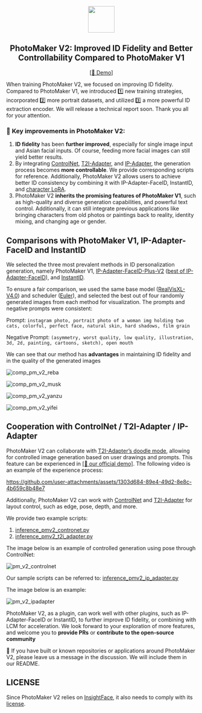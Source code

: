 <p align="center">
  <img src="https://photo-maker.github.io/assets/logo.png" height=70>

</p>

<!-- ## <div align="center"><b>PhotoMaker</b></div> -->

<div align="center">
  
## PhotoMaker V2: Improved ID Fidelity and Better Controllability Compared to PhotoMaker V1
[[🤗 Demo](https://huggingface.co/spaces/TencentARC/PhotoMaker-V2)]

</div>

When training PhotoMaker V2, we focused on improving ID fidelity. Compared to PhotoMaker V1, we introduced 1️⃣ new training strategies, incorporated 2️⃣ more portrait datasets, and utilized 3️⃣ a more powerful ID extraction encoder. We will release a technical report soon. Thank you all for your attention.


### 🌠  **Key improvements in PhotoMaker V2:**

1. **ID fidelity** has been **further improved**, especially for single image input and Asian facial inputs. Of course, feeding more facial images can still yield better results.
2. By integrating [ControlNet](./inference_scripts/inference_pmv2_contronet.py), [T2I-Adapter](./inference_scripts/inference_pmv2_t2i_adapter.py), and [IP-Adapter](./inference_scripts/inference_pmv2_ip_adapter.py), the generation process becomes **more controllable**. We provide corresponding scripts for reference. Additionally, PhotoMaker V2 allows users to achieve better ID consistency by combining it with IP-Adapter-FaceID, InstantID, and [character LoRA](https://github.com/TencentARC/PhotoMaker/discussions/14).
3. PhotoMaker V2 **inherits the promising features of PhotoMaker V1**, such as high-quality and diverse generation capabilities, and powerful text control. Additionally, it can still integrate previous applications like bringing characters from old photos or paintings back to reality, identity mixing, and changing age or gender.

## Comparisons with PhotoMaker V1, IP-Adapter-FaceID and InstantID
We selected the three most prevalent methods in ID personalization generation, namely PhotoMaker V1, [IP-Adapter-FaceID-Plus-V2](https://huggingface.co/h94/IP-Adapter-FaceID) ([best of IP-Adapter-FaceID](https://github.com/cubiq/ComfyUI_IPAdapter_plus/issues/195)), and [InstantID](https://github.com/InstantID/InstantID).

To ensure a fair comparison, we used the same base model ([RealVisXL-V4.0](https://huggingface.co/SG161222/RealVisXL_V4.0)) and scheduler ([Euler](https://huggingface.co/docs/diffusers/api/schedulers/euler)), and selected the best out of four randomly generated images from each method for visualization. The prompts and negative prompts were consistent:

Prompt: `instagram photo, portrait photo of a woman img holding two cats, colorful, perfect face, natural skin, hard shadows, film grain`

Negative Prompt: `(asymmetry, worst quality, low quality, illustration, 3d, 2d, painting, cartoons, sketch), open mouth`

We can see that our method has **advantages** in maintaining ID fidelity and in the quality of the generated images

![comp_pm_v2_reba](https://github.com/user-attachments/assets/b978ffa2-97c9-4910-ab23-a2b2edd3be1d)

![comp_pm_v2_musk](https://github.com/user-attachments/assets/6b96d65b-813a-45e0-8f7a-25041dc4dc10)

![comp_pm_v2_yanzu](https://github.com/user-attachments/assets/b788b2b0-9166-4c9d-aa46-24ef1fb4e5a9)

![comp_pm_v2_yifei](https://github.com/user-attachments/assets/66fa8a73-8973-4e40-a094-c4cb3eec8d8a)


## Cooperation with ControlNet / T2I-Adapter / IP-Adapter

PhotoMaker V2 can collaborate with [T2I-Adapter’s doodle mode](https://huggingface.co/TencentARC/t2i-adapter-sketch-sdxl-1.0), 
allowing for controlled image generation based on user drawings and prompts.
This feature can be experienced in [[🤗 our official demo]](https://huggingface.co/spaces/TencentARC/PhotoMaker-V2).
The following video is an example of the experience process:

https://github.com/user-attachments/assets/1303d684-89e4-49d2-8e8c-4b659c8b48e7

Additionally, PhotoMaker V2 can work with [ControlNet](https://github.com/lllyasviel/ControlNet) and [T2I-Adapter](https://github.com/TencentARC/T2I-Adapter) for layout control, such as edge, pose, depth, and more.

We provide two example scripts:

1.	[inference_pmv2_contronet.py](./inference_scripts/inference_pmv2_contronet.py)
2.	[inference_pmv2_t2i_adapter.py](./inference_scripts/inference_pmv2_t2i_adapter.py)

The image below is an example of controlled generation using pose through ControlNet:

![pm_v2_controlnet](https://github.com/user-attachments/assets/57767447-192c-4606-af2a-4206b5dbccf9)

Our sample scripts can be referred to:
[inference_pmv2_ip_adapter.py](./inference_scripts/inference_pmv2_ip_adapter.py)

The image below is an example:

![pm_v2_ipadapter](https://github.com/user-attachments/assets/89f95604-6cfa-4dde-b563-2d052bac14cc)

PhotoMaker V2, as a plugin, can work well with other plugins, such as IP-Adapter-FaceID or InstantID, to further improve ID fidelity, or combining with LCM for acceleration. We look forward to your exploration of more features, and welcome you to **provide PRs** or **contribute to the open-source community**

🥳 If you have built or known repositories or applications around PhotoMaker V2, please leave us a message in the discussion. We will include them in our README.

## LICENSE
Since PhotoMaker V2 relies on [InsightFace](https://github.com/deepinsight/insightface), it also needs to comply with its [license](https://github.com/deepinsight/insightface?tab=readme-ov-file#license).












